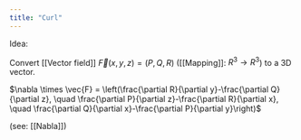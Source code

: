 ```yaml
---
title: "Curl"
---
```

Idea: 

Convert [[Vector field]] $\vec{F}(x,y,z)=(P,Q,R)$ ([[Mapping]]: $R^{3}\to R^{3}$)  to a 3D vector.

$\nabla \times \vec{F} = \left(\frac{\partial R}{\partial y}-\frac{\partial Q}{\partial z}, \quad \frac{\partial P}{\partial z}-\frac{\partial R}{\partial x}, \quad \frac{\partial Q}{\partial x}-\frac{\partial P}{\partial y}\right)$

(see: [[Nabla]])